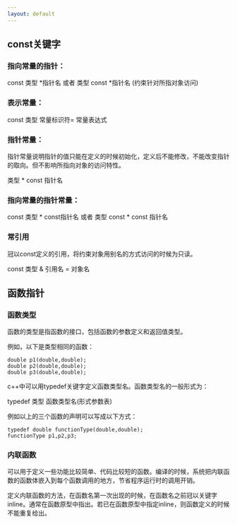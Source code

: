 ```yaml
---
layout: default
---
```


## const关键字 #

### 指向常量的指针： ###

const 类型 *指针名  或者 类型 const *指针名      (约束针对所指对象访问)

### 表示常量： ##

const 类型 常量标识符= 常量表达式

### 指针常量： ##

指针常量说明指针的值只能在定义的时候初始化，定义后不能修改，不能改变指针的取向。但不影响所指向对象的访问特性。

类型 * const 指针名

### 指向常量的指针常量： ##

const 类型 * const指针名 或者 类型 const * const 指针名

### 常引用 ##

冠以const定义的引用，将约束对象用别名的方式访问的时候为只读。

const 类型 & 引用名 = 对象名

## 函数指针 ##

### 函数类型 ##

函数的类型是指函数的接口，包括函数的参数定义和返回值类型。

例如，以下是类型相同的函数：

	double p1(double,double);
	double p2(double,double);
	double p3(double,double);

c++中可以用typedef关键字定义函数类型名。函数类型名的一般形式为：

typedef 类型 函数类型名(形式参数表)

例如以上的三个函数的声明可以写成以下方式：

	typedef double functionType(double,double);
	functionType p1,p2,p3;


### 内联函数 ##

可以用于定义一些功能比较简单、代码比较短的函数。编译的时候，系统把内联函数的函数体嵌入到每个函数调用的地方，节省程序运行时的调用开销。

定义内联函数的方法，在函数名第一次出现的时候，在函数名之前冠以关键字inline。通常在函数原型中指出。若已在函数原型中指定inline，则函数定义的时候不能重复给出。
